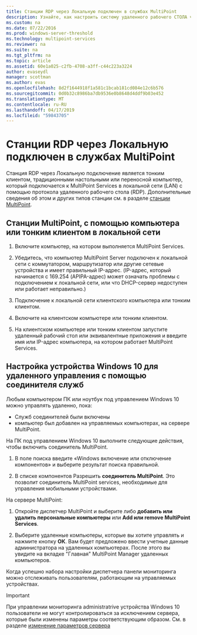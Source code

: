 ```yaml
---
title: Станции RDP через Локальную подключен в службах MultiPoint
description: Узнайте, как настроить систему удаленного рабочего СТОЛА через Локальную в службах MultiPoint
ms.custom: na
ms.date: 07/22/2016
ms.prod: windows-server-threshold
ms.technology: multipoint-services
ms.reviewer: na
ms.suite: na
ms.tgt_pltfrm: na
ms.topic: article
ms.assetid: 60e1a025-c2fb-4708-a3ff-c44c223a3224
author: evaseydl
manager: scottman
ms.author: evas
ms.openlocfilehash: 8d2f1644918f1a581c1bcab181cd084e12c6b576
ms.sourcegitcommit: 0d0b32c8986ba7db9536e0b8648d4ddf9b03e452
ms.translationtype: MT
ms.contentlocale: ru-RU
ms.lasthandoff: 04/17/2019
ms.locfileid: "59843705"
---
```

# <a name="set-up-an-rdp-over-lan-connected-station-in-multipoint-services"></a>Станции RDP через Локальную подключен в службах MultiPoint
Станция RDP через Локальную подключение является тонким клиентом, традиционными настольными или переносной компьютер, который подключается к MultiPoint Services в локальной сети (LAN) с помощью протокола удаленного рабочего стола (RDP). Дополнительные сведения об этом и других типов станции см. в разделе [станции MultiPoint](MultiPoint-services-Stations.md).  
  
## <a name="to-set-up-a-multipoint-station-using-a-computer-or-thin-client-on-a-lan"></a>Станции MultiPoint, с помощью компьютера или тонким клиентом в локальной сети  
  
1.  Включите компьютер, на котором выполняется MultiPoint Services.  
  
2.  Убедитесь, что компьютер MultiPoint Server подключен к локальной сети с коммутатором, маршрутизатор или другие сетевые устройства и имеет правильный IP-адрес. (IP-адрес, который начинается с 169.254 (APIPA-адрес) может означать проблемы с подключением к локальной сети, или что DHCP-сервер недоступен или работает неправильно.)  
  
3.  Подключение к локальной сети клиентского компьютера или тонким клиентом.  
  
4.  Включите на клиентском компьютере или тонким клиентом.  
  
5.  На клиентском компьютере или тонким клиентом запустите удаленный рабочий стол или эквивалентные приложения и введите имя или IP-адрес компьютера, на котором работает MultiPoint Services.

## <a name="set-up-a-windows-10-device-for-remote-management-by-using-connector-services"></a>Настройка устройства Windows 10 для удаленного управления с помощью соединителя служб
Любым компьютером ПК или ноутбук под управлением Windows 10 можно управлять удаленно, пока:
- Служб соединителей были включены  
- компьютер был добавлен на управляемых компьютерах, на сервере MultiPoint.  

На ПК под управлением Windows 10 выполните следующие действия, чтобы включить соединитель MultiPoint.

1. В поле поиска введите «Windows включение или отключение компонентов» и выберите результат поиска правильной. 

2. В списке компонентов Разрешить **соединитель MultiPoint**. Это позволит соединитель MultiPoint services, необходимые для управления мобильными устройствами. 

На сервере MultiPoint:
1. Откройте диспетчер MultiPoint и выберите либо **добавить или удалить персональные компьютеры** или **Add или remove MultiPoint Services**.

2. Выберите удаленные компьютеры, которые вы хотите управлять и нажмите кнопку **ОК**.  Вам будет предложено ввести учетные данные администратора на удаленных компьютерах.  После этого вы увидите на вкладке "Главная" MultiPoint Manager удаленных компьютеров.

Когда успешно набора настройки диспетчера панели мониторинга можно отслеживать пользователям, работающим на управляемых устройствах.

> [!IMPORTANT]  
> При управлении мониторинга administratrive устройства Windows 10 пользователи не могут контролироваться за исключением сервера, которые были изменены параметры соответствующим образом. См. в разделе [изменение параметров сервера](Edit-Server-Settings.md)